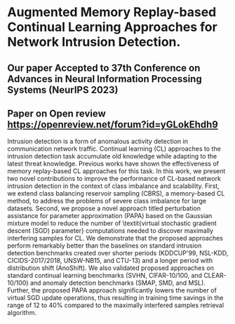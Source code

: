 # **Augmented Memory Replay-based Continual Learning Approaches for Network Intrusion Detection**.
## Our paper Accepted to 37th Conference on Advances in Neural Information Processing Systems (NeurIPS 2023)
## Paper on Open review https://openreview.net/forum?id=yGLokEhdh9

Intrusion detection is a form of anomalous activity detection in communication network traffic. Continual learning (CL) approaches to the intrusion detection task accumulate old knowledge while adapting to the latest threat knowledge. Previous works have shown the effectiveness of memory replay-based CL approaches for this task. In this work, we present two novel contributions to improve the performance of CL-based network intrusion detection in the context of class imbalance and scalability. First, we extend class balancing reservoir sampling (CBRS), a memory-based CL method, to address the problems of severe class imbalance for large datasets. Second, we propose a novel approach titled perturbation assistance for parameter approximation (PAPA) based on the Gaussian mixture model to reduce the number of \textit{virtual stochastic gradient descent (SGD) parameter} computations needed to discover maximally interfering samples for CL. We demonstrate that the proposed approaches perform remarkably better than the baselines on standard intrusion detection benchmarks created over shorter periods (KDDCUP'99, NSL-KDD, CICIDS-2017/2018, UNSW-NB15, and CTU-13) and a longer period with distribution shift (AnoShift). We also validated proposed approaches on standard continual learning benchmarks (SVHN, CIFAR-10/100, and CLEAR-10/100) and anomaly detection benchmarks (SMAP, SMD, and MSL). Further, the proposed PAPA approach significantly lowers the number of virtual SGD update operations, thus resulting in training time savings in the range of 12 to 40% compared to the maximally interfered samples retrieval algorithm.

